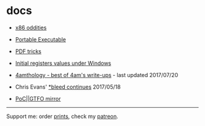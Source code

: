 # docs
* [x86 oddities](x86/x86.md)
* [Portable Executable](PE/PE.md)
* [PDF tricks](PDF/PDF.md)
* [Initial registers values under Windows](InitialValues.md)
* [4amthology - best of 4am's write-ups](4amthology/README.md) - last updated 2017/07/20
* Chris Evans' [\*bleed continues](18bytes) 2017/05/18

* [PoC||GTFO mirror](https://github.com/angea/pocorgtfo/blob/master/README.md)

---

Support me: order [prints](http://prints.corkami.com/), check my [patreon](https://www.patreon.com/corkami).
